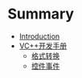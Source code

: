 # Summary

* [Introduction](README.md)
* [VC++开发手册](VC++/VC++.md)
  * [格式转换](VC++/格式转换.md)
  * [控件事件](VC++/控件事件.md)

